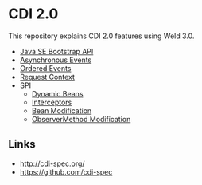 CDI 2.0
========

This repository explains CDI 2.0 features using Weld 3.0.

* [Java SE Bootstrap API](src/main/java/cdi2/bootstrap/StandaloneApplication.java)
* [Asynchronous Events](src/main/java/cdi2/events/AsyncEventsApplication.java)
* [Ordered Events](src/main/java/cdi2/events/OrderedEventsApplication.java)
* [Request Context](src/main/java/cdi2/requestcontext/LoginService.java)
* SPI
    * [Dynamic Beans](src/main/java/cdi2/extension/afterbeandiscovery/AfterBeanDiscoveryExtension.java)
    * [Interceptors](src/main/java/cdi2/extension/interceptor/MyServiceFactory.java)
    * [Bean Modification](src/main/java/cdi2/extension/processannotatedtype/ProcessAnnotatedTypeExtension.java)
    * [ObserverMethod Modification](src/main/java/cdi2/extension/processobserver/ProcessObserverMethodExtension.java)

## Links

* http://cdi-spec.org/
* https://github.com/cdi-spec

